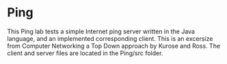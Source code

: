 # Ping
This Ping lab tests a simple Internet ping server written in the Java language, and an implemented corresponding client. This is an excersize from Computer Networking a Top Down approach by Kurose and Ross. The client and server files are located in the Ping/src folder.

